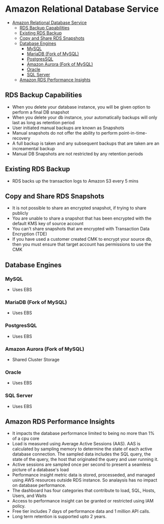 # Amazon Relational Database Service

- [Amazon Relational Database Service](#amazon-relational-database-service)
  - [RDS Backup Capabilities](#rds-backup-capabilities)
  - [Existing RDS Backup](#existing-rds-backup)
  - [Copy and Share RDS Snapshots](#copy-and-share-rds-snapshots)
  - [Database Engines](#database-engines)
    - [MySQL](#mysql)
    - [MariaDB (Fork of MySQL)](#mariadb-fork-of-mysql)
    - [PostgresSQL](#postgressql)
    - [Amazon Aurora (Fork of MySQL)](#amazon-aurora-fork-of-mysql)
    - [Oracle](#oracle)
    - [SQL Server](#sql-server)
  - [Amazon RDS Performance Insights](#amazon-rds-performance-insights)

## RDS Backup Capabilities

- When you delete your database instance, you will be given option to perform a final DB snapshot
- When you delete your db instance, your automatically backups will only last as long as retention period
- User initiated manual backups are known as Snapshots
- Manual snapshots do not offer the ability to perform point-in-time-recovery
- A full backup is taken and any subsequent backups that are taken are an increamental backup
- Manual DB Snapshots are not restricted by any retention periods

## Existing RDS Backup

- RDS backs up the transaction logs to Amazon S3 every 5 mins

## Copy and Share RDS Snapshots

- It is not possible to share an encrypted snapshot, if trying to share publicly
- You are unable to share a snapshot that has been encrypted with the default KMS key of source account
- You can't share snapshots that are encrypted with Transaction Data Encryption (TDE)
- If you have used a customer created CMK to encrypt your source db, then you must ensure that target account has permissions to use the CMK

## Database Engines

### MySQL

- Uses EBS

### MariaDB (Fork of MySQL)

- Uses EBS

### PostgresSQL

- Uses EBS

###  Amazon Aurora (Fork of MySQL)

- Shared Cluster Storage

### Oracle

- Uses EBS

###  SQL Server

- Uses EBS

## Amazon RDS Performance Insights

- It impacts the database performance limited to being no more than 1% of a cpu core
- Load is measured using Average Active Sessions (AAS). AAS is calculated by sampling memory to determine the state of each active database connection. The sampled data includes the SQL query, the state of the query, the host that originated the query and user running it.
- Active sessions are sampled once per second to present a seamless picture of a database's load
- Performance insight metric data is stored, processeded, and managed using AWS resources outside RDS instance. So analaysis has no impact on database performance.
- The dashboard has four categories that contribute to load, SQL, Hosts, Users, and Waits
- Access to performance insight can be granted or restricted using IAM policy.
- Free tier includes 7 days of performance data and 1 million API calls.
- Long term retention is supported upto 2 years.
